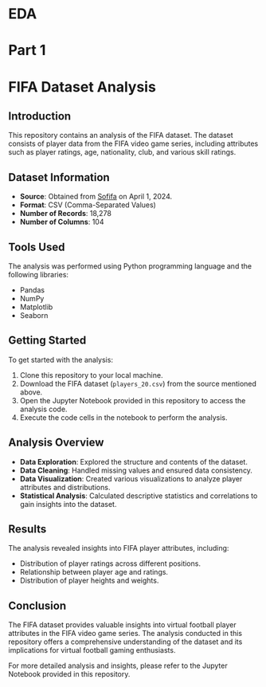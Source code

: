 # EDA
# Part 1
# FIFA Dataset Analysis

## Introduction
This repository contains an analysis of the FIFA dataset. The dataset consists of player data from the FIFA video game series, including attributes such as player ratings, age, nationality, club, and various skill ratings.

## Dataset Information
- **Source**: Obtained from [Sofifa](https://sofifa.com/) on April 1, 2024.
- **Format**: CSV (Comma-Separated Values)
- **Number of Records**: 18,278
- **Number of Columns**: 104

## Tools Used
The analysis was performed using Python programming language and the following libraries:
- Pandas
- NumPy
- Matplotlib
- Seaborn

## Getting Started
To get started with the analysis:
1. Clone this repository to your local machine.
2. Download the FIFA dataset (`players_20.csv`) from the source mentioned above.
3. Open the Jupyter Notebook provided in this repository to access the analysis code.
4. Execute the code cells in the notebook to perform the analysis.

## Analysis Overview
- **Data Exploration**: Explored the structure and contents of the dataset.
- **Data Cleaning**: Handled missing values and ensured data consistency.
- **Data Visualization**: Created various visualizations to analyze player attributes and distributions.
- **Statistical Analysis**: Calculated descriptive statistics and correlations to gain insights into the dataset.

## Results
The analysis revealed insights into FIFA player attributes, including:
- Distribution of player ratings across different positions.
- Relationship between player age and ratings.
- Distribution of player heights and weights.

## Conclusion
The FIFA dataset provides valuable insights into virtual football player attributes in the FIFA video game series. The analysis conducted in this repository offers a comprehensive understanding of the dataset and its implications for virtual football gaming enthusiasts.

For more detailed analysis and insights, please refer to the Jupyter Notebook provided in this repository.
